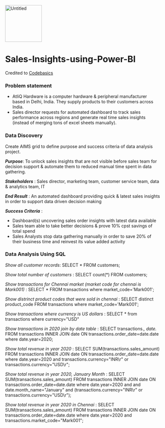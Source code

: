 <img width="119" alt="Untitled" src="https://user-images.githubusercontent.com/105427308/188606715-5a74c902-93d6-43bc-9e1e-8ca8ee6f079c.png">

# Sales-Insights-using-Power-BI
Credited to [Codebasics](https://www.youtube.com/playlist?list=PLeo1K3hjS3utcb9nKtanhcn8jd2E0Hp9b)

### Problem statement <br>
* AtliQ Hardware is a  computer hardware & peripheral manufacturer based in Delhi, India. They supply products to their customers across India. 
* Sales director requests for automated dashboard to track sales performance across regions and generate real time sales insights (instead of merging tons of excel sheets manually). 

### Data Discovery <br>
Create AIMS grid to define purpose and success criteria of data analysis project. 

***Purpose***: To unlock sales insights that are not visible before sales team for decision support & automate them to reduced manual time spent in data gathering. 

***Stakeholders*** : Sales director, marketing team, customer service team, data & analytics team, IT

***End Result*** : An automated dashboard providing quick & latest sales insights in order to support data driven decision making

***Success Criteria*** : 
* Dashboard(s) uncovering sales order insights with latest data available 
* Sales team able to take better decisions & prove 10% cpst savings of total spend
* Sales Analysts stop data gathering manually in order to save 20% of their business time and reinvest its value added activity 

### Data Analysis Using SQL
*Show all customer records*: SELECT * FROM customers;

*Show total number of customers* : SELECT count(*) FROM customers;

*Show transactions for Chennai market (market code for chennai is Mark001)* : SELECT * FROM transactions where market_code='Mark001';

*Show distrinct product codes that were sold in chennai* : SELECT distinct product_code FROM transactions where market_code='Mark001';

*Show transactions where currency is US dollars* : SELECT * from transactions where currency="USD"

*Show transactions in 2020 join by date table* : SELECT transactions.*, date.* FROM transactions INNER JOIN date ON transactions.order_date=date.date where date.year=2020;

*Show total revenue in year 2020* : SELECT SUM(transactions.sales_amount) FROM transactions INNER JOIN date ON transactions.order_date=date.date where date.year=2020 and transactions.currency="INR\r" or transactions.currency="USD\r";

*Show total revenue in year 2020, January Month* : SELECT SUM(transactions.sales_amount) FROM transactions INNER JOIN date ON transactions.order_date=date.date where date.year=2020 and and date.month_name="January" and (transactions.currency="INR\r" or transactions.currency="USD\r");

*Show total revenue in year 2020 in Chennai* : SELECT SUM(transactions.sales_amount) FROM transactions INNER JOIN date ON transactions.order_date=date.date where date.year=2020 and transactions.market_code="Mark001";

